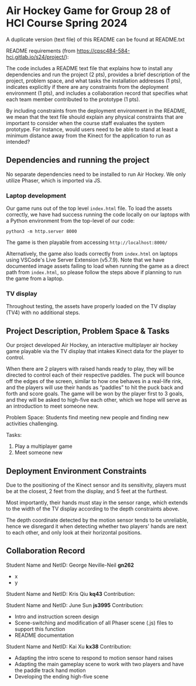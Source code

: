# Air Hockey Game for Group 28 of HCI Course Spring 2024

A duplicate version (text file) of this README can be found at README.txt

README requirements (from https://cpsc484-584-hci.gitlab.io/s24/project/):

The code includes a README text file that explains how to install any dependencies and run the project (2 pts), provides a brief description of the project, problem space, and what tasks the installation addresses (1 pts), indicates explicitly if there are any constraints from the deployment environment (1 pts), and includes a collaboration record that specifies what each team member contributed to the prototype (1 pts).

By including constraints from the deployment environment in the README, we mean that the text file should explain any physical constraints that are important to consider when the course staff evaluates the system prototype. For instance, would users need to be able to stand at least a minimum distance away from the Kinect for the application to run as intended?

## Dependencies and running the project
No separate dependencies need to be installed to run Air Hockey. We only utilize Phaser, which is imported via JS.

### Laptop development

Our game runs out of the top level `index.html` file. To load the assets correctly, we have had success running the code locally on our laptops with a Python environment from the top-level of our code:

`python3 -m http.server 8000`

The game is then playable from accessing `http://localhost:8000/`

Alternatively, the game also loads correctly from `index.html` on laptops using VSCode's Live Server Extension (v5.7.9). Note that we have documented image assets failing to load when running the game as a direct path from `index.html`, so please follow the steps above if planning to run the game from a laptop.

### TV display

Throughout testing, the assets have properly loaded on the TV display (TV4) with no additional steps.

## Project Description, Problem Space & Tasks
Our project developed Air Hockey, an interactive multiplayer air hockey game playable via the TV display that intakes Kinect data for the player to control.

When there are 2 players with raised hands ready to play, they will be directed to control each of their respective paddles. The puck will bounce off the edges of the screen, similar to how one behaves in a real-life rink, and the players will use their hands as “paddles” to hit the puck back and forth and score goals. The game will be won by the player first to 3 goals, and they will be asked to high-five each other, which we hope will serve as an introduction to meet someone new.

Problem Space: Students find meeting new people and finding new activities challenging.

Tasks:
1. Play a multiplayer game
2. Meet someone new

## Deployment Environment Constraints
Due to the positioning of the Kinect sensor and its sensitivity, players must be at the closest, 2 feet from the display, and 5 feet at the furthest.

Most importantly, their hands must stay in the sensor range, which extends to the width of the TV display according to the depth constraints above.

The depth coordinate detected by the motion sensor tends to be unreliable, hence we disregard it when detecting whether two players' hands are next to each other, and only look at their horizontal positions.

## Collaboration Record
Student Name and NetID: George Neville-Neil **gn262**
* x
* y


Student Name and NetID: Kris Qiu **kq43**
Contribution: 



Student Name and NetID: June Sun **js3995**
Contribution: 
* Intro and instruction screen design
* Scene-switching and modification of all Phaser scene (.js) files to support this function
* README documentation


Student Name and NetID: Kai Xu **kx38**
Contribution:
* Adapting the intro scene to respond to motion sensor hand raises
* Adapting the main gameplay scene to work with two players and have the paddle track hand motion
* Developing the ending high-five scene
